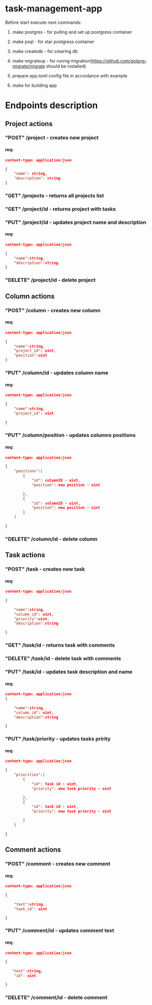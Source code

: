 # task-management-app

Before start execute next commands:

1. make postgres - for pulling and set up postgress container
2. make psql - for star postgress container
3. make createdb - for crearing db
4. make migrateup - for runnig migration(https://github.com/golang-migrate/migrate should be installed)


5. prepare app.toml config file in accordance with example
5. make for building app



# Endpoints description


## Project actions

### "POST"    /project - creates new project
#### req:
```json
content-type: application/json

{
    "name": string,
    "description": string
}
```
### "GET"     /projects    - returns all projects list
### "GET"     /project/id  - returns project with tasks 
### "PUT"     /project/id  - updates project name and description
#### req:
```json
content-type: application/json

{
    "name":string,
    "description":string
}
```
### "DELETE"  /project/id  - delete project


## Column actions

### "POST"    /column      - creates new column
#### req:
```json
content-type: application/json

{
    "name":string,
    "project_id": uint,
    "position":uint
}
```
### "PUT"     /column/id       - updates column name
#### req:
```json
content-type: application/json

{
    "name":string,
    "project_id": uint
    
}
```
### "PUT"     /column/position - updates columns positions
#### req:
```json
content-type: application/json

{   
    "positions":[
        {
            "id": columnID - uint,
            "position": new position - uint 

        },
        {
            "id": columnID - uint,
            "position": new position - uint 
        }
    ]
 
}
```
### "DELETE"  /column/id       - delete column 

## Task actions

### "POST"    /task      - creates new task
#### req:
```json
content-type: application/json

{
    
    "name":string,
    "column_id": uint,
    "priority":uint,
    "description":string

}
```
### "GET"     /task/id       - returns task with comments
### "DELETE"  /task/id       - delete task with comments
### "PUT"     /task/id       - updates task description and name
#### req:
```json
content-type: application/json
{
    
    "name":string,
    "column_id": uint,
    "description":string

}
```
### "PUT"     /task/priority - updates tasks pririty
#### req:
```json
content-type: application/json

{   
    "priorities":[
        {
            "id": task id - uint,
            "priority": new task priority - uint

        },
        {
            "id": task id - uint,
            "priority": new task priority - uint

        }
    ]
 
}
```

## Comment actions

### "POST"    /comment - creates new comment
#### req:
```json
content-type: application/json

{
    
    "text":string,
    "task_id": uint

}
```
### "PUT"     /comment/id  - updates comment text
#### req:
```json
content-type: application/json

{
    
   "text":string,
    "id": uint

}
```
### "DELETE"  /comment/id  - delete comment